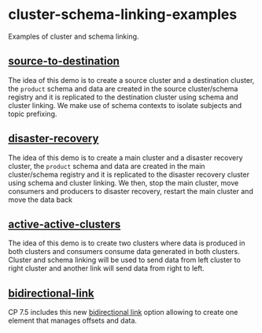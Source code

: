 # cluster-schema-linking-examples

Examples of cluster and schema linking.

## [source-to-destination](source-to-destination/)

The idea of this demo is to create a source cluster and a destination cluster, the `product` schema and data are created in the source cluster/schema registry and it is replicated to the destination cluster using schema and cluster linking. We make use of schema contexts to isolate subjects and topic prefixing.

## [disaster-recovery](disaster-recovery/)

The idea of this demo is to create a main cluster and a disaster recovery cluster, the `product` schema and data are created in the main cluster/schema registry and it is replicated to the disaster recovery cluster using schema and cluster linking. We then, stop the main cluster, move consumers and producers to disaster recovery, restart the main cluster and move the data back


## [active-active-clusters](active-active-clusters/)

The idea of this demo is to create two clusters where data is produced in both clusters and consumers consume data generated in both clusters. Cluster and schema linking will be used to send data from left cluster to right cluster and another link will send data from right to left.

## [bidirectional-link](bidirectional-link/)

CP 7.5 includes this new [bidirectional link](https://docs.confluent.io/platform/current/multi-dc-deployments/cluster-linking/configs.html#bidirectional-cluster-linking) option allowing to create one element that manages offsets and data.

